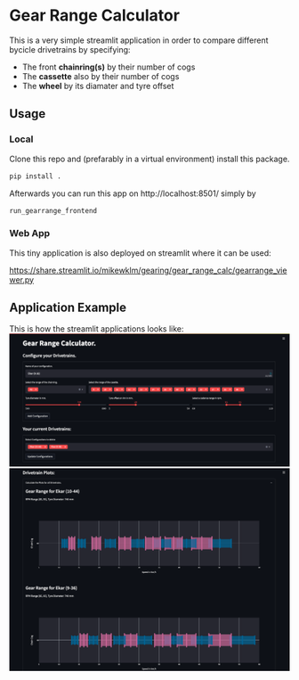 # Gear Range Calculator
This is a very simple streamlit application in order to compare different bycicle drivetrains by specifying:
* The front __chainring(s)__ by their number of cogs
* The __cassette__ also by their number of cogs
* The __wheel__ by its diamater and tyre offset
## Usage
### Local
Clone this repo and (prefarably in a virtual environment) install this package.
```bash
pip install .
````
Afterwards you can run this app on http://localhost:8501/ simply by
```bash
run_gearrange_frontend
```
### Web App
This tiny application is also deployed on streamlit where it can be used:

https://share.streamlit.io/mikewklm/gearing/gear_range_calc/gearrange_viewer.py
## Application Example
This is how the streamlit applications looks like:
![App 1](gearrange-1.png)
![App 2](gearrange-2.png)